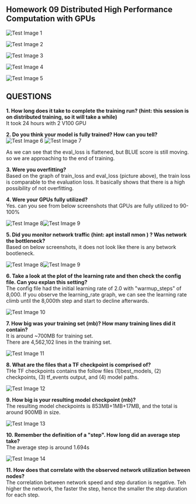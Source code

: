 
## Homework 09 Distributed High Performance Computation with GPUs

![Test Image 1](Eval_BLUE_score_1.png)

![Test Image 2](global_gradient_norm.png)

![Test Image 3](eval_loss.png)

![Test Image 4](learning_rate.png)

![Test Image 5](train_loss.png)

## QUESTIONS
**1. How long does it take to complete the training run? (hint: this session is on distributed training, so it will take a while)** <br>
It took 24 hours with 2 V100 GPU

**2. Do you think your model is fully trained? How can you tell?** <br>
![Test Image 6](eval_loss.png) 
![Test Image 7](train_loss.png)

As we can see that the eval_loss is flattened, but BLUE score is still moving. so we are approaching to the end of training. 

**3. Were you overfitting?** <br>
Based on the graph of train_loss and eval_loss (picture above), the train loss is comparable to the evaluation loss. It basically shows that there is a high possibility of not overfitting.

**4. Were your GPUs fully utilized?**  <br>
Yes. can you see from below screenshots that GPUs are fully utilized to 90-100%

![Test Image 8](GPU_1.png)![Test Image 9](GPU_2.png)

**5. Did you monitor network traffic (hint: apt install nmon ) ? Was network the bottleneck?** <br>
Based on below screenshots, it does not look like there is any betwork bootleneck.

![Test Image 8](network.png)![Test Image 9](memory_stats.png)

**6. Take a look at the plot of the learning rate and then check the config file. Can you explan this setting?** <br>
   The config file had the initial learning rate of 2.0 with "warmup_steps" of 8,000. If you observe the learning_rate graph, we can see the learning rate climb until the 8,000th step and start to decline afterwards.
   
![Test Image 10](learning_rate.png)

**7. How big was your training set (mb)? How many training lines did it contain?** <br>
It is around ~700MB for training set. <br>
There are 4,562,102 lines in the training set.

![Test Image 11](train_size.png)

**8. What are the files that a TF checkpoint is comprised of?** <br>
THe TF checkpoints contains the follow files (1)best_models, (2) checkpoints, (3) tf_events output, and (4) model paths. <br>

![Test Image 12](checkpoint.png)

**9. How big is your resulting model checkpoint (mb)?** <br>
The resulting model checkpoints is 853MB+1MB+17MB, and the total is around 900MB in size. <br>

![Test Image 13](checkpoint.png)

**10. Remember the definition of a "step". How long did an average step take?**<br>
The average step is around 1.694s <br>

![Test Image 14](time_per_step.png)


**11. How does that correlate with the observed network utilization between nodes?**<br>
The correlation between network speed and step duration is negative. Teh higher the network, the faster the step, hence the smaller the step duration for each step. 
